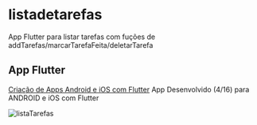 # listadetarefas

App Flutter para listar tarefas com fuções de addTarefas/marcarTarefaFeita/deletarTarefa

## App Flutter
[Criação de Apps Android e iOS com Flutter](https://www.udemy.com/course/curso-completo-flutter-app-android-ios/)
App Desenvolvido (4/16) para ANDROID e iOS com Flutter

![listaTarefas](https://user-images.githubusercontent.com/64598132/138198805-4e1ae9c7-bc4f-4fdb-8be9-ac8b27d4d1ee.gif)
